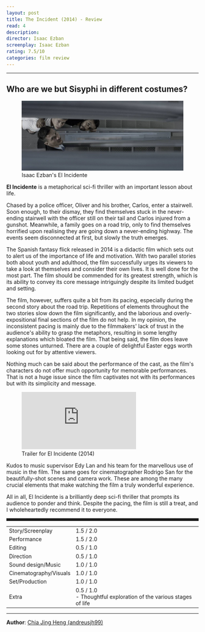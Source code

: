 ```yaml
---
layout: post
title: The Incident (2014) - Review
read: 4
description:
director: Isaac Ezban
screenplay: Isaac Ezban
rating: 7.5/10
categories: film review
---
```


---

## Who are we but Sisyphi in different costumes?

<figure class="film">
  <img src="/assets/images/posts/5_R_TheIncident/post.jpg" alt="The Incident movie still">
  <figcaption><i class="fa-solid fa-film"></i> Isaac Ezban's El Incidente </figcaption>
</figure>

**El Incidente** is a metaphorical sci-fi thriller with an important lesson about life. 

Chased by a police officer, Oliver and his brother, Carlos, enter a stairwell. Soon enough, to their dismay, they find themselves stuck in the never-ending stairwell with the officer still on their tail and Carlos injured from a gunshot. Meanwhile, a family goes on a road trip, only to find themselves horrified upon realising they are going down a never-ending highway. The events seem disconnected at first, but slowly the truth emerges.

The Spanish fantasy flick released in 2014 is a didactic film which sets out to alert us of the importance of life and motivation. With two parallel stories both about youth and adulthood, the film successfully urges its viewers to take a look at themselves and consider their own lives. It is well done for the most part. The film should be commended for its greatest strength, which is its ability to convey its core message intriguingly despite its limited budget and setting.

The film, however, suffers quite a bit from its pacing, especially during the second story about the road trip. Repetitions of elements throughout the two stories slow down the film significantly, and the laborious and overly-expositional final sections of the film do not help. In my opinion, the inconsistent pacing is mainly due to the filmmakers' lack of trust in the audience's ability to grasp the metaphors, resulting in some lengthy explanations which bloated the film. That being said, the film does leave some stones unturned. There are a couple of delightful Easter eggs worth looking out for by attentive viewers.

Nothing much can be said about the performance of the cast, as the film's characters do not offer much opportunity for memorable performances. That is not a huge issue since the film captivates not with its performances but with its simplicity and message.

<div class="film-trailer">
<figure>
  <iframe src="https://www.youtube.com/embed/azVTRz-RXho" title="YouTube video player" frameborder="0" allow="accelerometer; autoplay; clipboard-write; encrypted-media; gyroscope; picture-in-picture; web-share" allowfullscreen></iframe>
  <figcaption><i class="fa-brands fa-youtube"></i> Trailer for El Incidente (2014)</figcaption>
</figure>
</div>

Kudos to music supervisor Edy Lan and his team for the marvellous use of music in the film. The same goes for cinematographer Rodrigo San for the beautifully-shot scenes and camera work. These are among the many crucial elements that make watching the film a truly wonderful experience.

All in all, El Incidente is a brilliantly deep sci-fi thriller that prompts its audience to ponder and think. Despite the pacing, the film is still a treat, and I wholeheartedly recommend it to everyone.

<hr style="border-style: dashed">

<table class="table table-sm table-striped table-hover">
  <colgroup>
    <col style="width: 30%;">
    <col style="width: 70%;">
  </colgroup>
  <tbody>
    <tr>
      <td>Story/Screenplay</td>
      <td>1.5 / 2.0</td>
    </tr>
    <tr>
      <td>Performance</td>
      <td>1.5 / 2.0</td>
    </tr>
    <tr>
      <td>Editing</td>
      <td>0.5 / 1.0</td>
    </tr>
    <tr>
      <td>Direction</td>
      <td>0.5 / 1.0</td>
    </tr>
    <tr>
      <td>Sound design/Music</td>
      <td>1.0 / 1.0</td>
    </tr>
    <tr>
      <td>Cinematography/Visuals</td>
      <td>1.0 / 1.0</td>
    </tr>
    <tr>
      <td>Set/Production</td>
      <td>1.0 / 1.0</td>
    </tr>
    <tr>
      <td>Extra</td>
      <td>0.5 / 1.0 <br/>- Thoughtful exploration of the various stages of life</td>
    </tr>
  </tbody>
</table>

---

**Author**: <a href="https://github.com/andreusjh99" target="_blank">Chia Jing Heng (andreusjh99)</a>